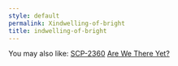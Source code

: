 ```yaml
---
style: default
permalink: Xindwelling-of-bright
title: indwelling-of-bright
---
```

You may also like:
[SCP-2360](http://scp-wiki.net/scp-2360)
[Are We There Yet?](http://scp-wiki.net/are-we-there-yet)